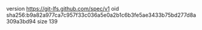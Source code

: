 version https://git-lfs.github.com/spec/v1
oid sha256:b9a82a977ca7c957f33c036a5e0a2b1c6b3fe5ae3433b75bd277d8a309a3bd94
size 139
